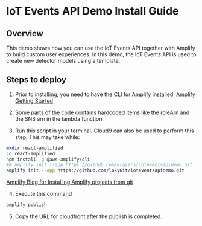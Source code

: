 # IoT Events API Demo Install Guide

## Overview

This demo shows how you can use the IoT Events API together with Amplify to build custom user experiences. In this demo, the IoT Events API is used to create new detector models using a template.

## Steps to deploy

1) Prior to installing, you need to have the CLI for Amplify installed. 
[Amplify Getting Started](https://docs.amplify.aws/start)

2) Some parts of the code contains hardcoded items like the roleArn and the SNS arn in the lambda function.

3) Run this script in your terminal. Cloud9 can also be used to perform this step. This may take while:
```bash
mkdir react-amplified
cd react-amplified
npm install -g @aws-amplify/cli
## amplify init --app https://github.com/krazers/ioteventsapidemo.git
amplify init --app https://github.com/lokyGit/ioteventsapidemo.git
```
[Amplify Blog for Installing Amplify projects from git](https://aws.amazon.com/blogs/mobile/amplify-cli-adds-scaffolding-support-for-amplify-apps-and-authoring-plugins/)

4) Execute this command
```bash
amplify publish
```

5) Copy the URL for cloudfront after the publish is completed.
